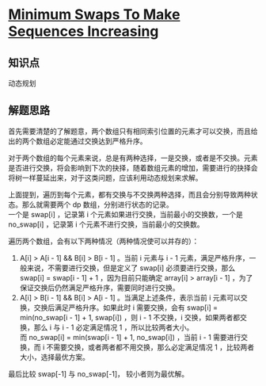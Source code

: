 # [Minimum Swaps To Make Sequences Increasing](https://leetcode.com/problems/minimum-swaps-to-make-sequences-increasing/)

## 知识点

动态规划

## 解题思路

首先需要清楚的了解题意，两个数组只有相同索引位置的元素才可以交换，而且给出的两个数组必定能通过交换达到严格升序。

对于两个数组的每个元素来说，总是有两种选择，一是交换，或者是不交换。元素是否进行交换，将会影响到下次的抉择，随着数组元素的增加，需要进行的抉择会将树一样蔓延出来，对于这类问题，应该利用动态规划来求解。

上面提到，遍历到每个元素，都有交换与不交换两种选择，而且会分别导致两种状态。那么就需要两个 dp 数组，分别进行状态的记录。  
一个是 swap[i] ，记录第 i 个元素如果进行交换，当前最小的交换数，一个是 no_swap[i] ，记录第 i 个元素不进行交换，当前最小的交换数。

遍历两个数组，会有以下两种情况（两种情况使可以并存的）：

1. A[i] > A[i - 1] && B[i] > B[i - 1] 。当前 i 元素与 i - 1 元素，满足严格升序，一般来说，不需要进行交换，但是定义了 swap[i] 必须要进行交换，那么 swap[i] = swap[i - 1] + 1 ，因为目前只能确定 array[i] > array[i - 1] ，为了保证交换后仍然满足严格升序，需要同时进行交换。
2. A[i] > B[i - 1] && B[i] > A[i - 1] 。当满足上述条件，表示当前 i 元素可以交换，交换后满足严格升序。如果此时 i 需要交换，会有 swap[i] = min(no_swap[i - 1] + 1, swap[i]) ，则 i - 1 不交换，i 交换，如果两者都交换，那么 i 与 i - 1 必定满足情况 1 ，所以比较两者大小。  
   而 no_swap[i] = min(swap[i - 1] + 1, no_swap[i]) ，当前 i - 1 需要进行交换，而 i 不需要交换，或者两者都不用交换，那么必定满足情况 1 ，比较两者大小，选择最优方案。

最后比较 swap[-1] 与 no_swap[-1]， 较小者则为最优解。
